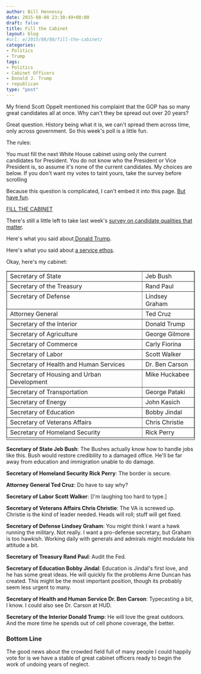 ```yaml
---
author: Bill Hennessy
date: 2015-08-08 23:30:49+00:00
draft: false
title: Fill the Cabinet
layout: blog
#url: e/2015/08/08/fill-the-cabinet/
categories:
- Politics
- Trump
tags:
- Politics
- Cabinet Officers
- Donald J. Trump
- republican
type: "post"
---
```


My friend Scott Oppelt mentioned his complaint that the GOP has so many great candidates all at once. Why can't they be spread out over 20 years?

Great question. History being what it is, we can't spread them across time, only across government. So this week's poll is a little fun.

The rules:

You must fill the next White House cabinet using only the current candidates for President. You do not know who the President or Vice President is, so assume it's none of the current candidates. My choices are below. If you don't want my votes to taint yours, take the survey before scrolling

Because this question is complicated, I can't embed it into this page. [But have fun](https://www.surveymonkey.com/r/8W7BZSY).

[FILL THE CABINET](https://www.surveymonkey.com/r/8W7BZSY)

There's still a little left to take last week's [survey on candidate qualities that matter](https://hennessysview.com/2015/08/05/poll-which-candidate-qualities-matter-most/).

Here's what you said about[ Donald Trump](https://hennessysview.com/2015/07/27/analysis-of-donald-trump-poll/).

Here's what you said about [a service ethos](https://hennessysview.com/2015/08/06/readers-overwhelming-believe-in-a-service-ethic/).

<!-- more -->

Okay, here's my cabinet:

<table width="547" style="height: 452px;" border="1" id="A0878422" class="sgmltable" >
<tbody >
<tr >

<td align="left" valign="top" >Secretary of State
</td>

<td align="left" valign="top" >Jeb Bush
</td>
</tr>
<tr >

<td align="left" valign="top" >Secretary of the Treasury
</td>

<td align="left" valign="top" >Rand Paul
</td>
</tr>
<tr >

<td align="left" valign="top" >Secretary of Defense
</td>

<td align="left" valign="top" >Lindsey Graham
</td>
</tr>
<tr >

<td align="left" valign="top" >Attorney General
</td>

<td align="left" valign="top" >Ted Cruz
</td>
</tr>
<tr >

<td align="left" valign="top" >Secretary of the Interior
</td>

<td align="left" valign="top" >Donald Trump
</td>
</tr>
<tr >

<td align="left" valign="top" >Secretary of Agriculture
</td>

<td align="left" valign="top" >George Gilmore
</td>
</tr>
<tr >

<td align="left" valign="top" >Secretary of Commerce
</td>

<td align="left" valign="top" >Carly Fiorina
</td>
</tr>
<tr >

<td align="left" valign="top" >Secretary of Labor
</td>

<td align="left" valign="top" >Scott Walker
</td>
</tr>
<tr >

<td align="left" valign="top" >Secretary of Health and Human Services
</td>

<td align="left" valign="top" >Dr. Ben Carson
</td>
</tr>
<tr >

<td align="left" valign="top" >Secretary of Housing and Urban Development
</td>

<td align="left" valign="top" >Mike Huckabee
</td>
</tr>
<tr >

<td align="left" valign="top" >Secretary of Transportation
</td>

<td align="left" valign="top" >George Pataki
</td>
</tr>
<tr >

<td align="left" valign="top" >Secretary of Energy
</td>

<td align="left" valign="top" >John Kasich
</td>
</tr>
<tr >

<td align="left" valign="top" >Secretary of Education
</td>

<td align="left" valign="top" >Bobby Jindal
</td>
</tr>
<tr >

<td align="left" valign="top" >Secretary of Veterans Affairs
</td>

<td align="left" valign="top" >Chris Christie
</td>
</tr>
<tr >

<td align="left" valign="top" >Secretary of Homeland Security
</td>

<td align="left" valign="top" >Rick Perry
</td>
</tr>
</tbody>
</table>

**Secretary of State Jeb Bush**: The Bushes actually know how to handle jobs like this. Bush would restore credibility to a damaged office. He'll be far away from education and immigration unable to do damage.

**Secretary of Homeland Security Rick Perry**: The border is secure.

**Attorney General Ted Cruz**: Do have to say why?

**Secretary of Labor Scott Walker**: [I'm laughing too hard to type.]

**Secretary of Veterans Affairs Chris Christie**: The VA is screwed up. Christie is the kind of leader needed. Heads will roll; stuff will get fixed.

**Secretary of Defense Lindsey Graham**: You might think I want a hawk running the military. Not really. I want a pro-defense secretary, but Graham is too hawkish. Working daily with generals and admirals might modulate his attitude a bit.

**Secretary of Treasury Rand Paul**: Audit the Fed.

**Secretary of Education Bobby Jindal**: Education is Jindal's first love, and he has some great ideas. He will quickly fix the problems Arne Duncan has created. This might be the most important position, though its probably seem less urgent to many.

**Secretary of Health and Human Service Dr. Ben Carson**: Typecasting a bit, I know. I could also see Dr. Carson at HUD.

**Secretary of the Interior Donald Trump**: He will love the great outdoors. And the more time he spends out of cell phone coverage, the better.



### Bottom Line



The good news about the crowded field full of many people I could happily vote for is we have a stable of great cabinet officers ready to begin the work of undoing years of neglect.


